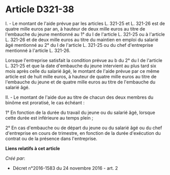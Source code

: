 # Article D321-38

I. - Le montant de l'aide prévue par les articles L. 321-25 et L. 321-26 est de quatre mille euros par an, à hauteur de deux
mille euros au titre de l'embauche du jeune mentionné au 1° du I de l'article L. 321-25 ou à l'article L. 321-26 et de deux
mille euros au titre du maintien en emploi du salarié âgé mentionné au 2° du I de l'article L. 321-25 ou du chef d'entreprise
mentionné à l'article L. 321-26.

Lorsque l'entreprise satisfait la condition prévue au b du 2° du I de l'article L. 321-25 et que la date d'embauche du jeune
intervient au plus tard six mois après celle du salarié âgé, le montant de l'aide prévue par ce même article est de huit
mille euros, à hauteur de quatre mille euros au titre de l'embauche du jeune et de quatre mille euros au titre de l'embauche
du salarié âgé.

II. - Le montant de l'aide due au titre de chacun des deux membres du binôme est proratisé, le cas échéant :

1° En fonction de la durée du travail du jeune ou du salarié âgé, lorsque cette durée est inférieure au temps plein ;

2° En cas d'embauche ou de départ du jeune ou du salarié âgé ou du chef d'entreprise en cours de trimestre, en fonction de la
durée d'exécution du contrat ou de la présence dans l'entreprise.

**Liens relatifs à cet article**

_Créé par_:

  - Décret n°2016-1583 du 24 novembre 2016 - art. 2
